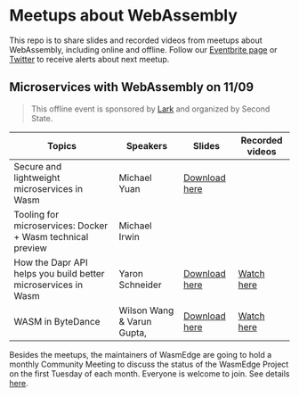 # Meetups about WebAssembly

This repo is to share slides and recorded videos from meetups about WebAssembly, including online and offline. Follow our [Eventbrite page](https://www.eventbrite.com/o/second-state-55396277393) or [Twitter](https://twitter.com/secondstateinc) to receive alerts about next meetup.

## Microservices with WebAssembly on 11/09

> This offline event is sponsored by [Lark](https://www.larksuite.com/) and organized by Second State.


| Topics                                                         | Speakers                    | Slides | Recorded videos |
|---------------------------------------------------------------|----------------------------|--------|-----------------|
| Secure and lightweight microservices in Wasm                  | Michael Yuan               |  [Download here](https://github.com/second-state/meetups/blob/main/mtv-meetup-1109/lightweight-Microservices-in-WebAssembly.pdf)      |                 |
| Tooling for microservices: Docker + Wasm technical preview    | Michael Irwin              |        |                 |
| How the Dapr API helps you build better microservices in Wasm | Yaron Schneider            |   [Download here](https://github.com/second-state/meetups/blob/main/mtv-meetup-1109/dapr_wasm.pdf)     |       [Watch here](https://youtu.be/q86Ujo8B_5I)          |
| WASM in ByteDance                                             | Wilson Wang & Varun Gupta, |    [Download here](https://github.com/second-state/meetups/blob/main/mtv-meetup-1109/webassembly_in_bytedance.pdf)     |      [Watch here](https://youtu.be/DdDF_UZO5IQ)           |

Besides the meetups, the maintainers of WasmEdge are going to hold a monthly Community Meeting to discuss the status of the WasmEdge Project on the first Tuesday of each month. Everyone is welcome to join. See details [here](https://docs.google.com/document/d/1iFlVl7R97Lze4RDykzElJGDjjWYDlkI8Rhf8g4dQ5Rk/edit?usp=sharing).
